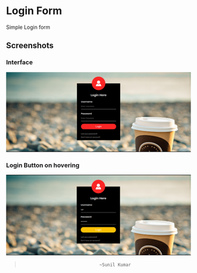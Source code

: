 # Login Form

Simple Login form

## Screenshots

### Interface

![Interface](/Resources/loginnew1.png)

### Login Button on hovering

![LoginButton](/Resources/loginnew2.png)

>                                   ~Sunil Kumar
